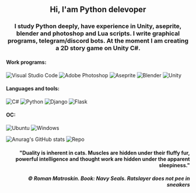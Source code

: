 
<h2 align="center">Hi, I'am Python delevoper</h2>
<h3 align="center">I study Python deeply, have experience in Unity, aseprite, blender and photoshop and Lua scripts. I write graphical programs, telegram/discord bots. At the moment I am creating a 2D story game on Unity C#.</h3>


#### Work programs:

![Visual Studio Code](https://img.shields.io/badge/Visual%20Studio%20Code-0078d7.svg?style=for-the-badge&logo=visual-studio-code&logoColor=white)
![Adobe Photoshop](https://img.shields.io/badge/adobe%20photoshop-%2331A8FF.svg?style=for-the-badge&logo=adobe%20photoshop&logoColor=white)
![Aseprite](https://img.shields.io/badge/Aseprite-FFFFFF?style=for-the-badge&logo=Aseprite&logoColor=#7D929E)
![Blender](https://img.shields.io/badge/blender-%23F5792A.svg?style=for-the-badge&logo=blender&logoColor=white)
![Unity](https://img.shields.io/badge/unity-%23000000.svg?style=for-the-badge&logo=unity&logoColor=white)

#### Languages and tools:

![C#](https://img.shields.io/badge/c%23-%23239120.svg?style=for-the-badge&logo=c-sharp&logoColor=white)
![Python](https://img.shields.io/badge/python-3670A0?style=for-the-badge&logo=python&logoColor=ffdd54)
![Django](https://img.shields.io/badge/django-%23092E20.svg?style=for-the-badge&logo=django&logoColor=white)
![Flask](https://img.shields.io/badge/flask-%23000.svg?style=for-the-badge&logo=flask&logoColor=white)

#### OC:
![Ubuntu](https://img.shields.io/badge/Ubuntu-E95420?style=for-the-badge&logo=ubuntu&logoColor=white)
![Windows](https://img.shields.io/badge/Windows-0078D6?style=for-the-badge&logo=windows&logoColor=white)

![Anurag's GitHub stats](https://github-readme-stats.vercel.app/api?username=flemimac&show_icons=true&theme=solarized-dark)  ![Repo](https://github-profile-summary-cards.vercel.app/api/cards/repos-per-language?username=flemimac&theme=solarized_dark)



<h4 align='right'>"Duality is inherent in cats. Muscles are hidden under their fluffy fur, powerful intelligence and thought work are hidden under the apparent sleepiness."<h4>
<h5 align='right'>© Roman Matroskin. Book: Navy Seals. Ratslayer does not pee in sneakers<h5>
